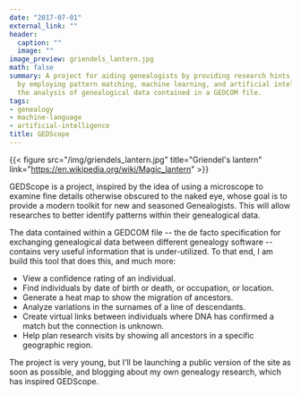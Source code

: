```yaml
---
date: "2017-07-01"
external_link: ""
header:
  caption: ""
  image: ""
image_preview: griendels_lantern.jpg
math: false
summary: A project for aiding genealogists by providing research hints, tips and tools
  by employing pattern matching, machine learning, and artificial intelligence in
  the analysis of genealogical data contained in a GEDCOM file.
tags:
- genealogy
- machine-language
- artificial-intelligence
title: GEDScope
---
```


{{< figure src="/img/griendels_lantern.jpg" title="Griendel's lantern" link="https://en.wikipedia.org/wiki/Magic_lantern" >}}

GEDScope is a project, inspired by the idea of using a microscope to examine fine details otherwise obscured to the naked eye, whose goal is to provide a modern toolkit for new and seasoned Genealogists. This will allow researches to better identify patterns within their genealogical data.

The data contained within a GEDCOM file -- the de facto specification for exchanging genealogical data between different genealogy software -- contains very useful information that is under-utilized. To that end, I am build this tool that does this, and much more:

- View a confidence rating of an individual.
- Find individuals by date of birth or death, or occupation, or location.
- Generate a heat map to show the migration of ancestors.
- Analyze variations in the surnames of a line of descendants.
- Create virtual links between individuals where DNA has confirmed a match but the connection is unknown.
- Help plan research visits by showing all ancestors in a specific geographic region.

The project is very young, but I'll be launching a public version of the site as soon as possible, and blogging about my own genealogy research, which has inspired GEDScope.
